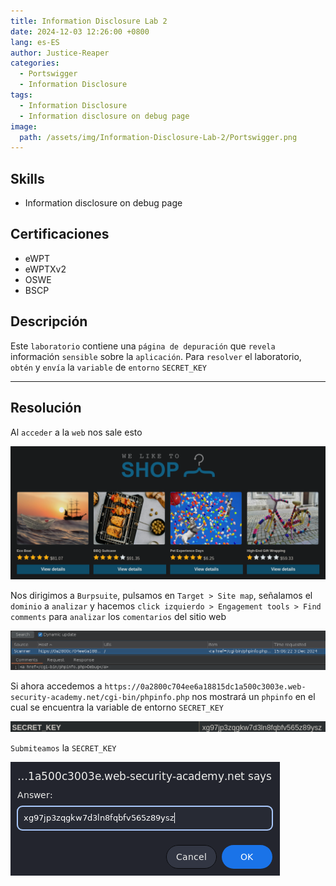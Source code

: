 ```yaml
---
title: Information Disclosure Lab 2
date: 2024-12-03 12:26:00 +0800
lang: es-ES
author: Justice-Reaper
categories:
  - Portswigger
  - Information Disclosure
tags:
  - Information Disclosure
  - Information disclosure on debug page
image:
  path: /assets/img/Information-Disclosure-Lab-2/Portswigger.png
---
```


## Skills

- Information disclosure on debug page

## Certificaciones

- eWPT
- eWPTXv2
- OSWE
- BSCP
  
## Descripción

Este `laboratorio` contiene una `página de depuración` que `revela` información `sensible` sobre la `aplicación`. Para `resolver` el laboratorio, `obtén` y `envía` la `variable` de `entorno` `SECRET_KEY`

---
## Resolución

Al `acceder` a la `web` nos sale esto

![](/assets/img/Information-Disclosure-Lab-2/image_1.png)

Nos dirigimos a `Burpsuite`, pulsamos en `Target > Site map`, señalamos el `dominio` a `analizar` y hacemos `click izquierdo > Engagement tools > Find comments` para `analizar` los `comentarios` del sitio web

![](/assets/img/Information-Disclosure-Lab-2/image_2.png)

Si ahora accedemos a `https://0a2800c704ee6a18815dc1a500c3003e.web-security-academy.net/cgi-bin/phpinfo.php` nos mostrará un `phpinfo` en el cual se encuentra la variable de entorno `SECRET_KEY`

![](/assets/img/Information-Disclosure-Lab-2/image_3.png)

`Submiteamos` la `SECRET_KEY`

![](/assets/img/Information-Disclosure-Lab-2/image_4.png)
